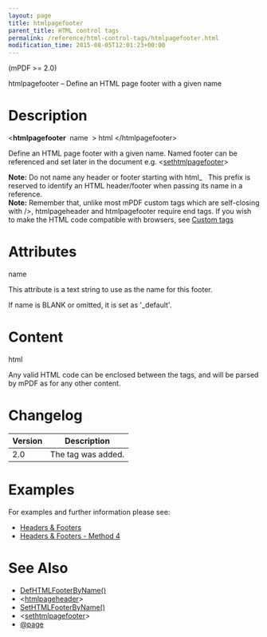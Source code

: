 ```yaml
---
layout: page
title: htmlpagefooter
parent_title: HTML control tags
permalink: /reference/html-control-tags/htmlpagefooter.html
modification_time: 2015-08-05T12:01:23+00:00
---
```


<p>(mPDF &gt;= 2.0)</p>
<p>htmlpagefooter – Define an HTML page footer with a given name</p>

# Description

<p class="manual_block">&lt;<b>htmlpagefooter</b>&nbsp; <span class="parameter">name</span>&nbsp; &gt; <span class="parameter">html</span> &lt;/htmlpagefooter&gt;</p>
<p>Define an HTML page footer with a given name. Named footer can be referenced and set later in the document e.g. &lt;<a href="{{ "/reference/html-control-tags/setpageheader.html" | prepend: site.baseurl }}">sethtmlpagefooter</a>&gt;</p>

<div class="alert alert-info" role="alert"><strong>Note:</strong> Do not name any header or footer starting with html_&nbsp;&nbsp; This prefix is reserved to identify an <span class="smallblock">HTML</span> header/footer when passing its name in a reference.</div>

<div class="alert alert-info" role="alert"><strong>Note:</strong> Remember that, unlike most mPDF custom tags which are self-closing with /&gt;, htmlpageheader and htmlpagefooter require end tags. If you wish to make the HTML code compatible with browsers, see <a href="{{ "/html-support/custom-html-tags.html" | prepend: site.baseurl }}">Custom tags</a></div>

# Attributes

<p class="manual_param_dt"><span class="parameter">name</span></p>
<p class="manual_param_dd">This attribute is a text string to use as the name for this footer.

If name is <span class="smallblock">BLANK</span> or omitted, it is set as '_default'.</p>

# Content

<p class="manual_param_dt"><span class="parameter">html</span></p>
<p class="manual_param_dd">Any valid HTML code can be enclosed between the tags, and will be parsed by mPDF as for any other content.</p>

# Changelog

<table class="table"> <thead>
<tr> <th>Version</th><th>Description</th> </tr>
</thead> <tbody>
<tr>
<td>2.0</td>
<td>The tag was added.</td>
</tr>
</tbody> </table>

# Examples

<p>For examples and further information please see:</p>
<ul>
<li class="manual_boxlist"><a href="{{ "/headers-footers/headers-footers.html" | prepend: site.baseurl }}">Headers &amp; Footers</a></li>
<li class="manual_boxlist"><a href="{{ "/headers-footers/method-4.html" | prepend: site.baseurl }}">Headers &amp; Footers - Method 4</a></li>
</ul>

# See Also

<ul>
<li class="manual_boxlist"> <a href="{{ "/reference/mpdf-functions/defhtmlfooterbyname.html" | prepend: site.baseurl }}">DefHTMLFooterByName()</a> </li>
<li class="manual_boxlist">&lt;<a href="{{ "/reference/html-control-tags/htmlpageheader.html" | prepend: site.baseurl }}">htmlpageheader</a>&gt; </li>
<li class="manual_boxlist"> <a href="{{ "/reference/mpdf-functions/sethtmlfooterbyname.html" | prepend: site.baseurl }}">SetHTMLFooterByName()</a></li>
<li class="manual_boxlist"> &lt;<a href="{{ "/reference/html-control-tags/sethtmlpagefooter.html" | prepend: site.baseurl }}">sethtmlpagefooter</a>&gt; </li>
<li class="manual_boxlist"> <a href="{{ "/paging/using-page.html" | prepend: site.baseurl }}">@page</a> </li>
</ul>
